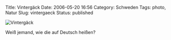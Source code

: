 Title: Vintergäck
Date: 2006-05-20 16:56
Category: Schweden
Tags: photo, Natur
Slug: vintergaeck
Status: published

![Vintergäck](/pic/vintergack.jpg "Vintergäck")

Weiß jemand, wie die auf Deutsch heißen?

